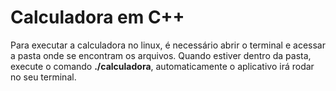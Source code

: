 # Calculadora em C++

Para executar a calculadora no linux, é necessário abrir o terminal e acessar a pasta onde se encontram os arquivos.
Quando estiver dentro da pasta, execute o comando __./calculadora__, automaticamente o aplicativo irá rodar no seu terminal.
